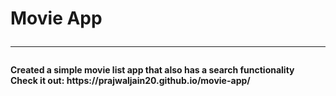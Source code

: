 # Movie App<hr>
<h4>Created a simple movie list app that also has a search functionality<br>
Check it out: https://prajwaljain20.github.io/movie-app/</h4>
